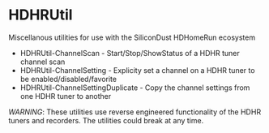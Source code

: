 # HDHRUtil

Miscellanous utilities for use with the SiliconDust HDHomeRun ecosystem

* HDHRUtil-ChannelScan - Start/Stop/ShowStatus of a HDHR tuner channel scan
* HDHRUtil-ChannelSetting - Explicity set a channel on a HDHR tuner to be enabled/disabled/favorite
* HDHRUtil-ChannelSettingDuplicate - Copy the channel settings from one HDHR tuner to another

*WARNING*: These utilities use reverse engineered functionality of the
HDHR tuners and recorders.  The utilities could break at any time.

